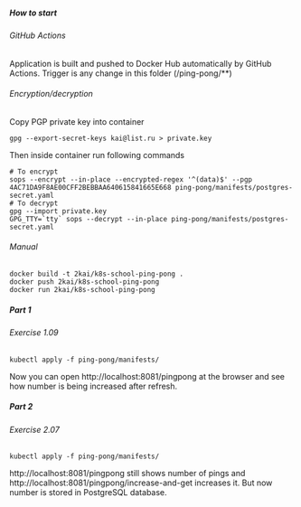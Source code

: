 ##### How to start

###### GitHub Actions

Application is built and pushed to Docker Hub automatically by GitHub Actions. Trigger is any change in this folder (/ping-pong/**)

###### Encryption/decryption

Copy PGP private key into container

```shell
gpg --export-secret-keys kai@list.ru > private.key
```

Then inside container run following commands

```shell
# To encrypt
sops --encrypt --in-place --encrypted-regex '^(data)$' --pgp 4AC71DA9F8AE00CFF2BEBBAA640615841665E668 ping-pong/manifests/postgres-secret.yaml
# To decrypt
gpg --import private.key
GPG_TTY=`tty` sops --decrypt --in-place ping-pong/manifests/postgres-secret.yaml
```

###### Manual

```shell
docker build -t 2kai/k8s-school-ping-pong .
docker push 2kai/k8s-school-ping-pong
docker run 2kai/k8s-school-ping-pong
```

##### Part 1

###### Exercise 1.09

```shell
kubectl apply -f ping-pong/manifests/
```

Now you can open http://localhost:8081/pingpong at the browser and see how number is being increased after refresh.

##### Part 2

###### Exercise 2.07

```shell
kubectl apply -f ping-pong/manifests/
```

http://localhost:8081/pingpong still shows number of pings and http://localhost:8081/pingpong/increase-and-get increases
it. But now number is stored in PostgreSQL database.
